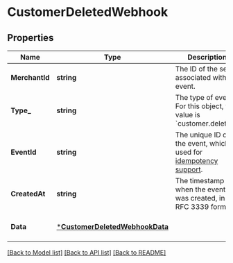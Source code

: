 # CustomerDeletedWebhook

## Properties
Name | Type | Description | Notes
------------ | ------------- | ------------- | -------------
**MerchantId** | **string** | The ID of the seller associated with the event. | [optional] [default to null]
**Type_** | **string** | The type of event. For this object, the value is &#x60;customer.deleted&#x60;. | [optional] [default to null]
**EventId** | **string** | The unique ID of the event, which is used for [idempotency support](https://developer.squareup.com/docs/webhooks-api/what-it-does#idempotency-support). | [optional] [default to null]
**CreatedAt** | **string** | The timestamp of when the event was created, in RFC 3339 format. | [optional] [default to null]
**Data** | [***CustomerDeletedWebhookData**](CustomerDeletedWebhookData.md) |  | [optional] [default to null]

[[Back to Model list]](../README.md#documentation-for-models) [[Back to API list]](../README.md#documentation-for-api-endpoints) [[Back to README]](../README.md)

